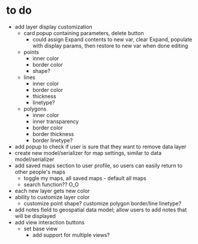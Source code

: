 # to do
- add layer display customization
    - card popup containing parameters, delete button
        - could assign Expand contents to new var, clear Expand, populate with display params, then restore to new var when done editing
    - points
        - inner color
        - border color
        - shape?
    - lines
        - inner color
        - border color
        - thickness
        - linetype?
    - polygons
        - inner color
        - inner transparency
        - border color
        - border thickness
        - border linetype?
- add popup to check if user is sure that they want to remove data layer
- create new model/serializer for map settings, similar to data model/serializer
- add saved maps section to user profile, so users can easily return to other people's maps
    - toggle my maps, all saved maps - default all maps
    - search function?? O_O
- each new layer gets new color
- ability to customize layer color
    - customize point shape? customize polygon border/line linetype?
- add notes field to geospatial data model; allow users to add notes that will be displayed
- add view interaction buttons
    - set base view
        - add support for multiple views?